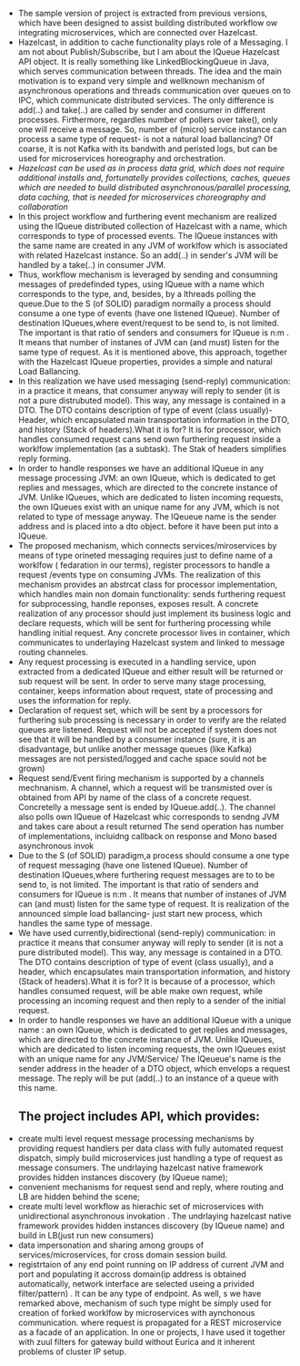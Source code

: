 - The sample version of project is extracted  from previous versions, which have been designed to assist building distributed workflow ow integrating microservices, which are connected over Hazelcast. 
 - Hazelcast, in addition to cache functionality plays role of a Messaging. I am not about Publish/Subscribe, but I am about the IQueue Hazelcast API object. It is really something like LinkedBlockingQueue in Java, which serves communication between threads.
 The idea and the main motivation is to expand very simple and wellknown mechanism of asynchronous operations and threads communication over queues on to IPC, which communicate distributed services. The only difference is add(..) and take(..) are called by sender and consumer in different processes. Firthermore, regardles number of pollers over take(), only one will receive a message. So, number of (micro) service instance can process a same type of request- is not a natural load ballancing? Of coarse, it is not Kafka with its bandwith and peristed logs, but can be used for microservices horeography and orchestration.
 - *Hazelcast can be used as in process data grid, which does not require additional installs and, fortunatelly provides collections, caches, queues which are needed  to build distributed asynchronous/parallel processing, data caching, that is needed for microservices choreography and collaboration*
  - In this project workflow and furthering  event mechanism are realized using the IQueue distributed collection of Hazelcast with a name, which corresponds to type of processed events. The IQueue instances with the same name are created in any JVM of worklfow which is associated with related Hazelcast instance. So an add(..) in sender's JVM will be handled by a take(..) in consumer JVM.
 - Thus, workflow mechanism is leveraged by sending and consumning messages of predefinded types, using IQueue with a name which corresponds to the type, and, besides, by  a lthreads polling the queue.Due to the S (of SOLID) paradigm normally a process should consume a one type of events (have one listened IQueue). Number of destination IQueues,where event/request to be send to, is not limited. The important is that ratio of senders and consumers for IQueue is n:m . It means that number of instanes of JVM can (and must) listen for the same type of request. As it is mentioned above, this approach, together with the Hazelcast IQueue properties, provides  a simple and natural Load Ballancing.
 - In this realization we have used messaging (send-reply) communication: in a practice it means, that consumer anyway will reply to sender (it is not a pure distrubuted model). This way, any message is contained in a DTO. The DTO contains description of type of event (class usually)-Header, which encapsulated  main transportation information in the DTO, and history (Stack of headers).What it is for? It is for processor, which handles consumed request cans send own furthering request inside a worklfow implementation (as a subtask). The Stak of headers simplifies reply forming.
- In order to handle responses we have an additional IQueue in any message processing JVM: an own IQueue, which  is dedicated to get replies and messages, which  are directed to the concrete instance of JVM. Unlike IQueues, which are dedicated to listen incoming requests, the own IQueues exist with an unique name for any JVM, which is not related to type of message anyway. The IQeueue name is the sender address and is placed  into a dto object. before it have been put into a IQueue.
- The proposed mechanism, which connects services/miroservices by means of type orineted messaging  requires just to define name of a worklfow ( fedaration in our terms), register processors to handle a request /events type on consuming JVMs.  The realization of this mechanism provides an abstrcat class for processor implementation, which handles main non domain functionality: sends furthering request for subprocessing, handle reponses, exposes result. A concrete realization of any processor should just implement its business logic and declare requests, which will be sent for furthering processing while handling initial request. Any concrete processor lives in container, which communicates to underlaying Hazelcast system and linked to message routing channeles.
 - Any request processing is executed in a handling service, upon extracted from  a dedicated IQueue and  either result will be  returned or sub request will be sent. In order to serve many stage processing, container, keeps information about request, state of processing and uses the information for reply.
-  Declaration of request set,  which will be sent by a processors for furthering sub processing is necessary in order to verify are the related queues are  listened. Request will not be accepted if system does not see that it will be handled by a consumer instance (sure, it is an disadvantage, but unlike another message queues (like Kafka) messages are not persisted/logged and cache space sould not be grown)
-  Request send/Event firing mechanism is supported by a channels mechnanism. A channel, which a request will be transmisted over is obtained from API by name of the class of a concrete request. Concretelly a message sent is ended by IQueue.add(..). The channel also polls own IQueue of Hazelcast whic corresponds to sendng JVM and takes care about a result returned The send operation has number of implementations, incluidng callback on response  and Mono based asynchronous invok
-  Due to the S (of SOLID) paradigm,a process should consume a one type of request messaging (have one listened IQueue). Number of destination IQueues,where furthering request messages are to to be send to, is not limited. The important is that ratio of senders and consumers for IQueue is n:m . It means that number of instanes of JVM can (and must) listen for the same type of request. It is realization of the announced simple load ballancing- just start new process, which handles the same type of message.
- We have used currently,bidirectional (send-reply) communication: in practice it means that consumer anyway will reply to sender (it is not a pure distributed model). This way, any message is contained in a DTO. The DTO contains description of type of event (class usually), and a header,  which encapsulates main transportation information, and history (Stack of headers).What it is for? It is because of a processor, which handles consumed request, will be able make own request, while processing an incoming request and then reply to a sender of the initial request. 
 -  In order to handle responses we have an additional IQueue with a unique name : an own IQueue, which  is dedicated to get replies and messages, which  are directed to the concrete instance of JVM. Unlike IQueues, which are dedicated to listen incoming requests, the own IQueues exist with an unique name for any JVM/Service/ The IQeueue's  name is the sender address in the header of a DTO object, which envelops a request message. The reply will be put (add(..) to an instance of a  queue with this name.
     ## The project includes API, which provides:
- create multi level request message processing mechanisms by providing request handlers per data class with fully automated request dispatch, simply build microservices just handling a type of request as message consumers. The undrlaying hazelcast native framework provides hidden instances discovery (by IQueue name); 
- convenient mechanisms for request send and reply, where routing and  LB are hidden behind the scene;
- create multi level workflow  as hierachic set of microservices with unidirectional asynchronous invokation  . The undrlaying hazelcast native framework provides hidden instances discovery (by IQueue name) and build in LB(just run new consumers)
- data impersonation and sharing among groups of services/microservices, for cross domain session build.
- registrtaion of any end point running on IP address of current JVM and port and populating it accross domain(ip address is obtained automatically, network interface are selected useing a privided filter/pattern) . It can be any type of endpoint.
As well, s we have remarked above, mechanism of such type might be simply used for creation of forked worklfow by microservices with aynchonous communication. where request is propagated  for a REST microservice as a facade of an application. In one or projects, I have used it together with zuul filters for gateway build without Eurica and it inherent problems of cluster IP setup.
